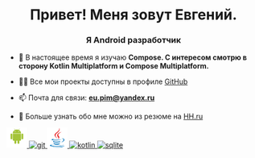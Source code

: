 <h1 align="center">Привет! Меня зовут Евгений.</h1>
<h3 align="center">Я Android разработчик</h3>

- 🌱 В настоящее время я изучаю **Compose. С интересом смотрю в сторону Kotlin Multiplatform и Compose Multiplatform.**

- 👨‍💻 Все мои проекты доступны в профиле [GitHub](https://github.com/Megrief)

- 📫 Почта для связи: **eu.pim@yandex.ru**

- 📄 Больше узнать обо мне можно из резюме на [HH.ru](https://ekaterinburg.hh.ru/resume/f370eb32ff0c3008f20039ed1f5a735a74304d)

<p align="left"> <a href="https://developer.android.com" target="_blank" rel="noreferrer"> <img src="https://raw.githubusercontent.com/devicons/devicon/master/icons/android/android-original-wordmark.svg" alt="android" width="40" height="40"/> </a> <a href="https://git-scm.com/" target="_blank" rel="noreferrer"> <img src="https://www.vectorlogo.zone/logos/git-scm/git-scm-icon.svg" alt="git" width="40" height="40"/> </a> <a href="https://www.java.com" target="_blank" rel="noreferrer"> <img src="https://raw.githubusercontent.com/devicons/devicon/master/icons/java/java-original.svg" alt="java" width="40" height="40"/> </a> <a href="https://kotlinlang.org" target="_blank" rel="noreferrer"> <img src="https://www.vectorlogo.zone/logos/kotlinlang/kotlinlang-icon.svg" alt="kotlin" width="40" height="40"/> </a> <a href="https://www.sqlite.org/" target="_blank" rel="noreferrer"> <img src="https://www.vectorlogo.zone/logos/sqlite/sqlite-icon.svg" alt="sqlite" width="40" height="40"/> </a> </p>
